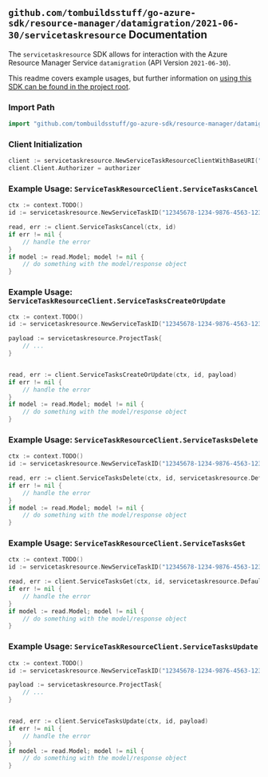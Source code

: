 
## `github.com/tombuildsstuff/go-azure-sdk/resource-manager/datamigration/2021-06-30/servicetaskresource` Documentation

The `servicetaskresource` SDK allows for interaction with the Azure Resource Manager Service `datamigration` (API Version `2021-06-30`).

This readme covers example usages, but further information on [using this SDK can be found in the project root](https://github.com/tombuildsstuff/go-azure-sdk/tree/main/docs).

### Import Path

```go
import "github.com/tombuildsstuff/go-azure-sdk/resource-manager/datamigration/2021-06-30/servicetaskresource"
```


### Client Initialization

```go
client := servicetaskresource.NewServiceTaskResourceClientWithBaseURI("https://management.azure.com")
client.Client.Authorizer = authorizer
```


### Example Usage: `ServiceTaskResourceClient.ServiceTasksCancel`

```go
ctx := context.TODO()
id := servicetaskresource.NewServiceTaskID("12345678-1234-9876-4563-123456789012", "resourceGroupValue", "serviceValue", "serviceTaskValue")

read, err := client.ServiceTasksCancel(ctx, id)
if err != nil {
	// handle the error
}
if model := read.Model; model != nil {
	// do something with the model/response object
}
```


### Example Usage: `ServiceTaskResourceClient.ServiceTasksCreateOrUpdate`

```go
ctx := context.TODO()
id := servicetaskresource.NewServiceTaskID("12345678-1234-9876-4563-123456789012", "resourceGroupValue", "serviceValue", "serviceTaskValue")

payload := servicetaskresource.ProjectTask{
	// ...
}


read, err := client.ServiceTasksCreateOrUpdate(ctx, id, payload)
if err != nil {
	// handle the error
}
if model := read.Model; model != nil {
	// do something with the model/response object
}
```


### Example Usage: `ServiceTaskResourceClient.ServiceTasksDelete`

```go
ctx := context.TODO()
id := servicetaskresource.NewServiceTaskID("12345678-1234-9876-4563-123456789012", "resourceGroupValue", "serviceValue", "serviceTaskValue")

read, err := client.ServiceTasksDelete(ctx, id, servicetaskresource.DefaultServiceTasksDeleteOperationOptions())
if err != nil {
	// handle the error
}
if model := read.Model; model != nil {
	// do something with the model/response object
}
```


### Example Usage: `ServiceTaskResourceClient.ServiceTasksGet`

```go
ctx := context.TODO()
id := servicetaskresource.NewServiceTaskID("12345678-1234-9876-4563-123456789012", "resourceGroupValue", "serviceValue", "serviceTaskValue")

read, err := client.ServiceTasksGet(ctx, id, servicetaskresource.DefaultServiceTasksGetOperationOptions())
if err != nil {
	// handle the error
}
if model := read.Model; model != nil {
	// do something with the model/response object
}
```


### Example Usage: `ServiceTaskResourceClient.ServiceTasksUpdate`

```go
ctx := context.TODO()
id := servicetaskresource.NewServiceTaskID("12345678-1234-9876-4563-123456789012", "resourceGroupValue", "serviceValue", "serviceTaskValue")

payload := servicetaskresource.ProjectTask{
	// ...
}


read, err := client.ServiceTasksUpdate(ctx, id, payload)
if err != nil {
	// handle the error
}
if model := read.Model; model != nil {
	// do something with the model/response object
}
```
